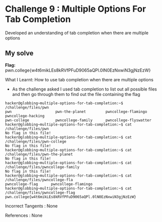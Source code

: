 # Challenge 9 : Multiple Options For Tab Completion

Developed an understanding of tab completion when there are multiple options

## My solve

**Flag:** pwn.college{w4t6mikLEs8kRVfPFuD9065aQPl.0lN0EzNxwiN3gjNzEzW}

What I Learnt: How to use tab completion when there are multiple options

- As the challenge asked I used tab completion to list out all possible files and then go through them to find out the file containing the flag

```
hacker@globbing~multiple-options-for-tab-completion:~$ /challenge/files/pwn
pwn                    pwn-the-planet         pwncollege-flamingo    pwncollege-hacking
pwn-college            pwncollege-family      pwncollege-flyswatter
hacker@globbing~multiple-options-for-tab-completion:~$ cat /challenge/files/pwn
No flag in this file!
hacker@globbing~multiple-options-for-tab-completion:~$ cat /challenge/files/pwn-college
No flag in this file!
hacker@globbing~multiple-options-for-tab-completion:~$ cat /challenge/files/pwn-the-planet
No flag in this file!
hacker@globbing~multiple-options-for-tab-completion:~$ cat /challenge/files/pwncollege-family
No flag in this file!
hacker@globbing~multiple-options-for-tab-completion:~$ cat /challenge/files/pwncollege-fla
pwncollege-flag      pwncollege-flamingo
hacker@globbing~multiple-options-for-tab-completion:~$ cat /challenge/files/pwncollege-flag
pwn.college{w4t6mikLEs8kRVfPFuD9065aQPl.0lN0EzNxwiN3gjNzEzW}
```

Incorrect Tangents :
None

References :
None

